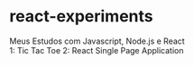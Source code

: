 # react-experiments
Meus Estudos com Javascript, Node.js e React<br>
1: Tic Tac Toe
2: React Single Page Application
